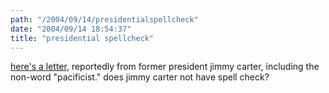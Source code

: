```yaml
---
path: "/2004/09/14/presidentialspellcheck" 
date: "2004/09/14 18:54:37" 
title: "presidential spellcheck" 
---
```

<p><a href="http://www.talkingpointsmemo.com/archives/week_2004_09_05.php#003438">here's a letter</a>, reportedly from former president jimmy carter, including the non-word "pacificist." does jimmy carter not have spell check?</p>